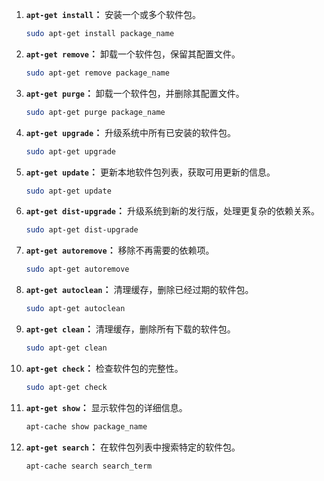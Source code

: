 1. **`apt-get install`：**
   安装一个或多个软件包。

   ```bash
   sudo apt-get install package_name
   ```

2. **`apt-get remove`：**
   卸载一个软件包，保留其配置文件。

   ```bash
   sudo apt-get remove package_name
   ```

3. **`apt-get purge`：**
   卸载一个软件包，并删除其配置文件。

   ```bash
   sudo apt-get purge package_name
   ```

4. **`apt-get upgrade`：**
   升级系统中所有已安装的软件包。

   ```bash
   sudo apt-get upgrade
   ```

5. **`apt-get update`：**
   更新本地软件包列表，获取可用更新的信息。

   ```bash
   sudo apt-get update
   ```

6. **`apt-get dist-upgrade`：**
   升级系统到新的发行版，处理更复杂的依赖关系。

   ```bash
   sudo apt-get dist-upgrade
   ```

7. **`apt-get autoremove`：**
   移除不再需要的依赖项。

   ```bash
   sudo apt-get autoremove
   ```

8. **`apt-get autoclean`：**
   清理缓存，删除已经过期的软件包。

   ```bash
   sudo apt-get autoclean
   ```

9. **`apt-get clean`：**
   清理缓存，删除所有下载的软件包。

   ```bash
   sudo apt-get clean
   ```

10. **`apt-get check`：**
    检查软件包的完整性。

    ```bash
    sudo apt-get check
    ```

11. **`apt-get show`：**
    显示软件包的详细信息。

    ```bash
    apt-cache show package_name
    ```

12. **`apt-get search`：**
    在软件包列表中搜索特定的软件包。

    ```bash
    apt-cache search search_term
    ```